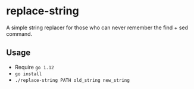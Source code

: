 # replace-string
A simple string replacer for those who can never remember the find + sed command.

## Usage
- Require `go 1.12`
- `go install`
- `./replace-string PATH old_string new_string`
